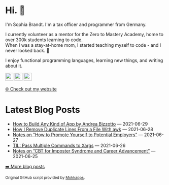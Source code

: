 <h1>Hi. 👋</h1>
<p>I'm Sophia Brandt. I'm a tax officer and programmer from Germany.</p>
<p>I currently volunteer as a mentor for the Zero to Mastery Academy, home to over 300k students learning to code.<br>
When I was a stay-at-home mom, I started teaching myself to code - and I never looked back. 💜</p>
<p>I enjoy functional programming languages, learning new things, and writing about it.</p>
<p><a href="https://www.twitter.com/hisophiabrandt"><img src="https://img.shields.io/badge/twitter-%231DA1F2.svg?&style=for-the-badge&logo=twitter&logoColor=white" height=25></a> <a href="https://www.linkedin.com/in/sophiabrandt"><img src="https://img.shields.io/badge/linkedin-%230077B5.svg?&style=for-the-badge&logo=linkedin&logoColor=white" height=25></a> <a href="https://dev.to/sophiabrandt"><img src="https://img.shields.io/badge/DEV.TO-%230A0A0A.svg?&style=for-the-badge&logo=dev-dot-to&logoColor=white" height=25></a></p>
<p><a href="https://www.sophiabrandt.com">🌐 Check out my website</a></p>
<h1>Latest Blog Posts</h1>
  <ul>
    <li><a href=https://www.rockyourcode.com/how-to-build-any-kind-of-app-by-andrea-bizzotto/>How to Build Any Kind of App by Andrea Bizzotto</a> — 2021-06-29</li><li><a href=https://www.rockyourcode.com/how-i-remove-duplicate-lines-from-a-file-with-awk/>How I Remove Duplicate Lines From a File With awk</a> — 2021-06-28</li><li><a href=https://www.rockyourcode.com/notes-on-how-to-promote-yourself-to-potential-employers/>Notes on ”How to Promote Yourself to Potential Employers”</a> — 2021-06-27</li><li><a href=https://www.rockyourcode.com/til-pass-multiple-commands-to-xargs/>TIL: Pass Multiple Commands to Xargs</a> — 2021-06-26</li><li><a href=https://www.rockyourcode.com/notes-on-cbt-for-imposter-syndrome-and-career-advancement/>Notes on ”CBT for Imposter Syndrome and Career Advancement”</a> — 2021-06-25</li>
  </ul>
<p><a href="https://www.rockyourcode.com">➡️ More blog posts</a></p>
<p><small>Original GitHub script provided by <a href="https://github.com/Mokkapps">Mokkapps</a>.</small></p>
